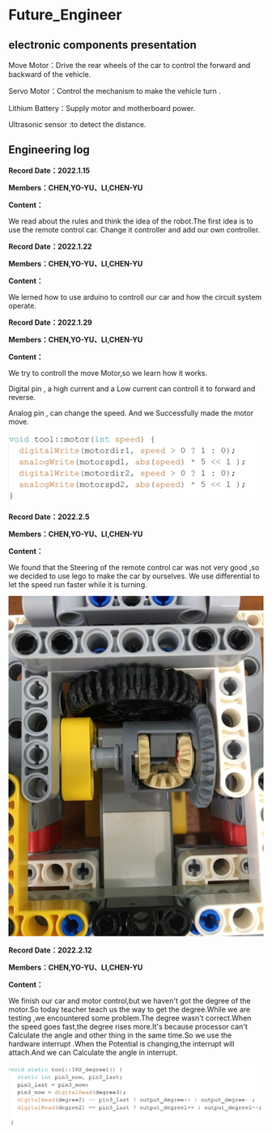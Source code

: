 # Future_Engineer

## electronic components presentation
Move Motor：Drive the rear wheels of the car to control the forward and backward of the vehicle.

Servo Motor：Control the mechanism to make the vehicle turn .

Lithium Battery：Supply motor and motherboard power.

Ultrasonic sensor :to detect the distance.

## Engineering log

**Record Date：2022.1.15**

**Members：CHEN,YO-YU、LI,CHEN-YU**

**Content：**

We read about the rules and think the idea of the robot.The first idea is to use the remote control car.
Change it controller and add our own controller.


**Record Date：2022.1.22**

**Members：CHEN,YO-YU、LI,CHEN-YU**

**Content：**

We lerned how to use arduino to controll our car and how the circuit system operate.

**Record Date：2022.1.29**

**Members：CHEN,YO-YU、LI,CHEN-YU**

**Content：**

We try to controll the move Motor,so we learn how it works.

Digital pin , a high current and a Low current can controll it to forward and reverse.

Analog pin , can change the speed. And we Successfully made the motor move.

![image](https://github.com/yy0106yy/Future_Engineer/blob/main/photos/motor%20code.jpg)

**Record Date：2022.2.5**

**Members：CHEN,YO-YU、LI,CHEN-YU**

**Content：**

We found that the Steering of the remote control car was not very good ,so we decided to use lego to make the car by ourselves.
We use differential to let the speed run faster while it is turning.

![image](https://github.com/yy0106yy/Future_Engineer/blob/main/photos/differential.JPG)

**Record Date：2022.2.12**

**Members：CHEN,YO-YU、LI,CHEN-YU**

**Content：**

We finish our car and motor control,but we haven't got the degree of the motor.So today teacher teach us the way to get the degree.While we are testing ,we encountered some problem.The degree wasn't correct.When the speed goes fast,the degree rises more.It's because processor can't Calculate the angle and 
other thing in the same time.So we use the hardware interrupt .When the Potential is changing,the interrupt will attach.And we can Calculate the 
angle in interrupt.

![image](https://github.com/yy0106yy/Future_Engineer/blob/main/photos/degree%20interrupt.jpg)
